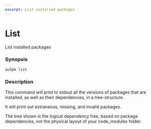 ```yaml
---
excerpt: List installed packages
---
```

# List
List installed packages

### Synopsis

```
au3pm list
```

### Description

This command will print to stdout all the versions of packages that are installed, as well as their dependencies, in a tree-structure.

It will print out extraneous, missing, and invalid packages.

The tree shown is the logical dependency tree, based on package dependencies, not the physical layout of your node_modules folder.
